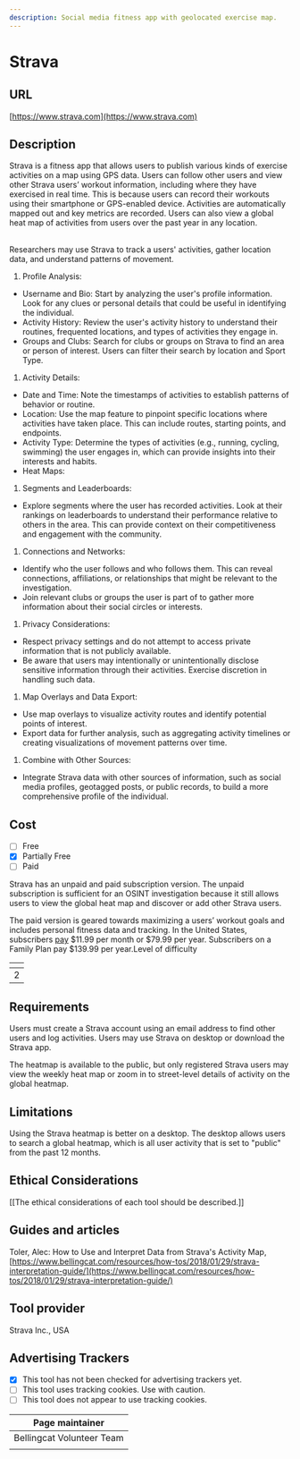 ```yaml
---
description: Social media fitness app with geolocated exercise map.
---
```


# Strava

## URL

[https://www.strava.com](https://www.strava.com)

## Description

Strava is a fitness app that allows users to publish various kinds of exercise activities on a map using GPS data. Users can follow other users and view other Strava users’ workout information, including where they have exercised in real time. This is because users can record their workouts using their smartphone or GPS-enabled device. Activities are automatically mapped out and key metrics are recorded. Users can also view a global heat map of activities from users over the past year in any location.

\
Researchers may use Strava to track a users' activities, gather location data, and understand patterns of movement.&#x20;

1. Profile Analysis:

* Username and Bio: Start by analyzing the user's profile information. Look for any clues or personal details that could be useful in identifying the individual.
* Activity History: Review the user's activity history to understand their routines, frequented locations, and types of activities they engage in.
* Groups and Clubs: Search for clubs or groups on Strava to find an area or person of interest. Users can filter their search by location and Sport Type.

1. Activity Details:

* Date and Time: Note the timestamps of activities to establish patterns of behavior or routine.
* Location: Use the map feature to pinpoint specific locations where activities have taken place. This can include routes, starting points, and endpoints.
* Activity Type: Determine the types of activities (e.g., running, cycling, swimming) the user engages in, which can provide insights into their interests and habits.
* Heat Maps:&#x20;

1. Segments and Leaderboards:

* Explore segments where the user has recorded activities. Look at their rankings on leaderboards to understand their performance relative to others in the area. This can provide context on their competitiveness and engagement with the community.

1. Connections and Networks:

* Identify who the user follows and who follows them. This can reveal connections, affiliations, or relationships that might be relevant to the investigation.
* Join relevant clubs or groups the user is part of to gather more information about their social circles or interests.

1. Privacy Considerations:

* Respect privacy settings and do not attempt to access private information that is not publicly available.
* Be aware that users may intentionally or unintentionally disclose sensitive information through their activities. Exercise discretion in handling such data.

1. Map Overlays and Data Export:

* Use map overlays to visualize activity routes and identify potential points of interest.
* Export data for further analysis, such as aggregating activity timelines or creating visualizations of movement patterns over time.

1. Combine with Other Sources:

* Integrate Strava data with other sources of information, such as social media profiles, geotagged posts, or public records, to build a more comprehensive profile of the individual.

## Cost

* [ ] Free
* [x] Partially Free
* [ ] Paid

Strava has an unpaid and paid subscription version. The unpaid subscription is sufficient for an OSINT investigation because it still allows users to view the global heat map and discover or add other Strava users.&#x20;

The paid version is geared towards maximizing a users’ workout goals and includes personal fitness data and tracking. In the United States, subscribers [pay](https://www.strava.com/pricing) $11.99 per month or $79.99 per year. Subscribers on a Family Plan pay $139.99 per year.Level of difficulty

<table><thead><tr><th data-type="rating" data-max="5"></th></tr></thead><tbody><tr><td>2</td></tr></tbody></table>

## Requirements

Users must create a Strava account using an email address to find other users and log activities. Users may use Strava on desktop or download the Strava app.

The heatmap is available to the public, but only registered Strava users may view the weekly heat map or zoom in to street-level details of activity on the global heatmap.

## Limitations

Using the Strava heatmap is better on a desktop. The desktop allows users to search a global heatmap, which is all user activity that is set to "public" from the past 12 months.&#x20;

## Ethical Considerations

\[\[The ethical considerations of each tool should be described.]]

## Guides and articles

Toler, Alec: How to Use and Interpret Data from Strava's Activity Map, [https://www.bellingcat.com/resources/how-tos/2018/01/29/strava-interpretation-guide/](https://www.bellingcat.com/resources/how-tos/2018/01/29/strava-interpretation-guide/)

## Tool provider

Strava Inc., USA

## Advertising Trackers

* [x] This tool has not been checked for advertising trackers yet.
* [ ] This tool uses tracking cookies. Use with caution.
* [ ] This tool does not appear to use tracking cookies.

| Page maintainer           |
| ------------------------- |
| Bellingcat Volunteer Team |
|                           |
